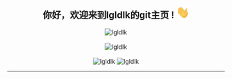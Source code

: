 <div align="center">
<h2> 你好，欢迎来到lgldlk的git主页 ! <img src="https://github.com/lgldlk/lgldlk/blob/main/gifs/Hi.gif" width="30px"></h2>
</div>

<div align="center">
 <img src="https://github-readme-stats.vercel.app/api?username=lgldlk&show_icons=true&theme=gotham&locale=cn" alt="lgldlk" />
 

</br>
</br>

<img align=""  src="http://github-readme-stats.vercel.app/api/top-langs/?username=lgldlk&show_icons=true&theme=gotham&locale=cn" alt="lgldlk"/>  
</br>
</br>
    <img src="https://visitor-badge.glitch.me/badge?page_id=lgldlk" alt="lgldlk" />
    <img src="http://lg.azwcl.com:8091/?color=rgb(12,%2016,%2020,1)&color=rgb(37,144,118)&color=rgb(37,144,118)&fontSize=16" alt="lgldlk" />
</div >
  
---

 


